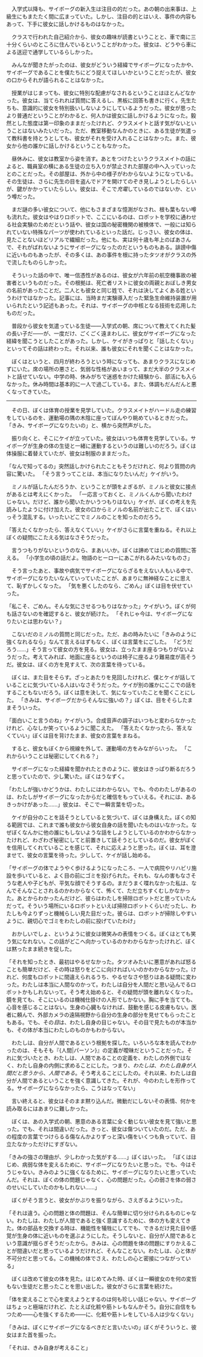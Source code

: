 　入学式以降も、サイボーグの新入生は注目の的だった。あの朝の出来事は、上級生にもまたたく間に広まっていた。しかし、注目の的とはいえ、事件の内容もあって、下手に彼女に話しかけるものはなかった。

　クラスで行われた自己紹介から、彼女の趣味が読書ということと、車で南に三十分くらいのところに住んでいるということがわかった。彼女は、どうやら車による送迎で通学しているらしかった。

　みんなが聞きたがったのは、彼女がどういう経緯でサイボーグになったかや、サイボーグであることを僕たちにどう捉えてほしいかということだったが、彼女の口からそれが語られることはなかった。

　授業がはじまっても、彼女に特別な配慮がなされるということはほとんどなかった。彼女は、当てられれば質問に答えるし、黒板に回答も書きに行く。先生たちも、意識的に彼女を特別扱いしないようにしているようだった。彼女が思ったより普通だということがわかると、何人かは彼女に話しかけるようになった。毅然とした態度は第一印象のままだったけれど、クラスメイトと話す気がないということはないみたいだった。ただ、教室移動なんかのときに、ある生徒が気遣って教科書を持とうとしても、彼女がそれを受け入れることはなかった。また、彼女から他の誰かに話しかけるということもなかった。

　昼休みに、彼女は教室から姿を消す。あとをつけたというクラスメイトの話によると、職員室の横にある生徒の立ち入りが禁止された部屋の中へ入っていったとのことだった。その部屋は、外から中の様子がわからないようになっている。その生徒は、さらに先生の目を盗んでドアを開けてのぞき見しようとしたらしいが、鍵がかかっていたらしい。彼女は、そこで*充電*しているのではないか、という噂だった。

　まだ謎の多い彼女について、他にもさまざまな憶測がなされ、根も葉もない噂も流れた。彼女はやはりロボットで、ここにいるのは、ロボットを学校に通わせる社会実験のためだという話や、彼女は国の秘密機関の被検体で、一般には知られていない特殊なパーツが使われているといった話だ。じっさい、彼女の体は、見たことないほどリアルで繊細だった。他にも、実は何十歳も年上のばあさんで、それがばれないようにサイボーグになったのだというものもある。誹謗中傷に近いものもあったが、その多くは、あの事件を根に持ったタツオがクラスの外で流したものらしかった。

　そういった話の中で、唯一信憑性があるのは、彼女が六年前の航空機事故の被害者というものだった。その根拠は、死亡者リストに彼女の両親とおぼしき男女の名前があったことだ。二人とも彼女と同じ姓で、それは決してよくある姓というわけではなかった。記事には、当時まだ実験導入だった緊急生命維持装置が用いられたという記述もあった。それは、サイボーグの中核となる技術を応用したものだった。

　普段から彼女を気遣っている生徒――入学式の朝、席について教えてくれた髪の長い子だ――が、一度だけ、ごくごく遠まわしに、彼女がサイボーグになった経緯を聞こうとしたことがあった。しかし、ケイがきっぱりと「話したくない」といってその話は終わった。それ以来、誰も彼女にそれを聞くことはなかった。

　ぼくはというと、四月が終わろうという時になっても、あまりクラスになじめずにいた。席の場所の悪さと、気弱な性格があいまって、まだ大半のクラスメイトと話せていない。中学の時、休みがちで迷惑をかけた経験から、部活にも入らなかった。休み時間は基本的に一人で過ごしている。また、体調もだんだんと悪くなってきていた。

---

　その日、ぼくは体育の授業を見学していた。クラスメイトがハードル走の練習をしているのを、運動場の隅の木陰に座ってぼんやり眺めているときだった。
「きみ、サイボーグになりたいの」と、横から突然声がした。

　振り向くと、そこにケイが立っていた。彼女はいつも体育を見学している。サイボーグが生身の体の生徒と一緒に運動するというのは難しいのだろう。ぼくは体操服に着替えていたが、彼女は制服のままだった。

「なんで知ってるの」突然話しかけられたこともそうだけれど、何より質問の内容に驚いた。
「そう言うってことは、本当になりたいんだ」ケイがいう。

　ミノルが話したんだろうか、ということが頭をよぎるが、ミノルと彼女に接点があるとは考えにくかった。
「一応言っておくと、ミノルくんから聞いたわけじゃない。だけど、誰から聞いたかいうつもりはない」ケイが、ぼくの考えを先読みしたように付け加えた。彼女の口からミノルの名前が出たことで、ぼくはいっそう混乱する。いったいどこでミノルのことを知ったのだろう。

「答えたくなかったら、答えなくていい」ケイがさらに言葉を重ねる。それ以上ぼくの疑問にこたえる気はなさそうだった。

　言うつもりがないというのなら、まあいいか。ぼくは諦めてはじめの質問に答える。
「小学生の頃の話だよ。物語のヒーローにあこがれるみたいなものさ」

　そう言ったあと、事故や病気でサイボーグにならざるをえない人もいる中で、サイボーグになりたいなんていっていたことが、あまりに無神経なことに思えて、恥ずかしくなった。
「気を悪くしたのなら、ごめん」ぼくは目を伏せていった。

「私こそ、ごめん。そんな気にさせるつもりはなかった」ケイがいう。ぼくが何も話さないのを確認すると、彼女が続けた。
「それじゃ今は、サイボーグになりたいとは思わない？」

　こないだのミノルの質問と同じだった。ただ、あの時みたいに「きみのように強くなれるなら」なんて言えるはずもなく、ぼくは言葉をにごした。
「どうだろう……」そう言って彼女の方を見る。彼女は、立ったまま座るつもりがないようだった。考えてみれば、地面に座るというのは椅子に座るより難易度が高そうだ。彼女は、ぼくの方を見すえて、次の言葉を待っている。

　ぼくは、また目をそらす。ざっとあたりを見回したけれど、僕とケイが話していることに気づいている人はいなさそうだった。ケイが別の誰かにここでの話をすることもないだろう。ぼくは意を決して、気になっていたことを聞くことにした。
「きみは、サイボーグだからそんなに強いの？」ぼくは、目をそらしたままそういった。

「面白いこと言うのね」ケイがいう。合成音声の調子はいつもと変わらなかったけれど、心なしか笑っているように聞こえた。
「答えたくなかったら、答えなくていい」ぼくは目を背けたまま、彼女の言葉をまねる。

　すると、彼女もぼくから視線を外して、運動場の方をみながらいった。
「これからいうことは秘密にしてくれる？」

　サイボーグになった経緯を聞かれたときのように、彼女はきっぱり断るだろうと思っていたので、少し驚いた。ぼくはうなずく。

「わたしが強いかどうかは、わたしにはわからない。でも、今のわたしがあるのは、わたしがサイボーグになったからだと確信をもっていえる。それには、あるきっかけがあった……」彼女は、そこで一瞬言葉を切った。

　ケイが自分のことを話そうとしていると気づいて、ぼくは身構えた。ぼくの知る範囲では、これまで誰も彼女から彼女自身の話を聞いたものはいなかった。なぜぼくなんかに他の誰にもしないような話をしようとしているのかわからなかったけれど、わざわざ秘密にしてと前置きして話そうとしているのだ。彼女がぼくを信用してくれていることを感じて、それに応えようと思った。ぼくは、耳を澄ませて、彼女の言葉を待った。少しして、ケイが話し始める。

「サイボーグの体でようやく歩けるようになったころ、一人で病院やリハビリ施設を歩いていると、よく目の前にゴミを投げられた。それも、なんの害もなさそうな老人や子どもが、平気な顔でそうするの。まだうまく喋れなかった私は、なんでそんなことされるのかわからなくて、怖くて、ただ立ちすくむしかなかった。あとからわかったんだけど、彼らはわたしを掃除ロボットだと思っていたんだって。そういう場所にいるロボットといえば掃除ロボットくらいだったし、わたしも今よりずっと機械らしい見た目だった。彼らは、ロボットが掃除しやすいように、親切心でゴミをわたしの前に投げていたわけ」

　おかしいでしょ、というように彼女は微笑みの表情をつくる。ぼくはとても笑う気になれない。この話がどこへ向かっているのかわからなかったけれど、ぼくは黙ったまま続きを促した。

「それを知ったとき、最初はやるせなかった。タツオみたいに悪意があれば怒ることも簡単だけど、その時は怒りをどこに向ければいいのかわからなかった。けれど、何度もロボットに間違えられるうち、やるせなさや怒りはある疑問に変わった。わたしは本当に人間なのかって。わたしは自分を人間だと思い込んでるロボットかもしれないって。そう考え始めると、その疑問が頭を離れなくなった。鏡を見ても、そこにいるのは機械仕掛けの人形でしかない。胸に手を当てても、心音を感じることはない。生身の心臓もなければ、鼓動を感じる皮膚もない。医者に頼んで、外部カメラの遠隔視野から自分の生身の部分を見せてもらったこともある。でも、その*目*は、わたし自身の目じゃない。その目で見たものが本当かも、その体が本当にわたしのものかもわからない。

　わたしは、自分が人間であるという根拠を探した。いろいろな本を読んでわかったのは、そもそも『{人間|パーソン}』の定義が曖昧だということだった。それに気づいたとき、わたしは、人間であることの定義を、わたしの外側ではなく、わたし自身の内側に求めることにした。つまり、*わたしは*、*わたし自身が人間だと思うから*、*人間である*。そう考えることにしたの。それ以来、わたしは自分が人間であるということを強く意識してきた。それが、今のわたしを形作ってる。サイボーグにならなかったら、こうはなってない」

　言い終えると、彼女はそのまま黙り込んだ。微動だにしないその表情、何かを読み取るにはあまりに難しかった。

　ぼくは、あの入学式の朝、悪意のある言葉に全く動じない彼女を見て強いと思った。でも、それは間違いだった。きっと、彼女は傷ついていたのだ。ただ、あの程度の言葉でつけらるる傷なんかよりずっと深い傷をいくつも負っていて、目立たなかっただけにすぎない。

「きみの強さの理由が、少しわかった気がする……」ぼくはいった。
「ぼくははじめ、病弱な体を変えるために、サイボーグになりたいと思った。でも、今はそうじゃない。きみのように強くなるために、サイボーグになりたいと思っていたんだ。それは、ぼくの体の問題じゃなく、心の問題だった。心の弱さを体の弱さのせいにしていたのかもしれない……」

　ぼくがそう言うと、彼女がかぶりを振りながら、さえぎるようにいった。

「それは違う。心の問題と体の問題は、そんな簡単に切り分けられるものじゃない。わたしは、わたしが人間であると強く意識するために、体の方も変えてきた。体の部品を交換する時は、機能性を犠牲にしてでも、できるだけ見た目や感覚が生身の体に近いものを選ぶようにした。そうしないと、自分が人間であるという意識が揺らぎそうだったから。きみは、心の問題を体の問題にすりかえることが間違いだと思っているようだけれど、そんなことない。わたしは、心と体が不可分だと思ってる。この機械の体でさえ、わたしの心と密接につながっている」

　ぼくは改めて彼女の体を見た。はじめてみた時、ぼくは一瞬彼女のを何の変哲もない生徒だと思ったことを思い出した。彼女がさらに言葉を続けた。

「体を変えることで心を変えようとするのは何も珍しい話じゃない。サイボーグはちょっと極端だけれど、たとえば化粧や筋トレもなんかそう。自分に自信をもつため――心を強くするため――に、化粧や筋トレをしている人は少なくない」

「きみは、ぼくにサイボーグになるべきだと言いたいの」ぼくがそういうと、彼女はまた首を振った。

「それは、きみ自身が考えること」
